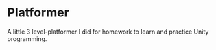 # Platformer
A little 3 level-platformer I did for homework to learn and practice Unity programming.
